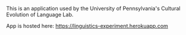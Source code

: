 This is an application used by the University of Pennsylvania's Cultural Evolution of Language Lab.

App is hosted here: https://linguistics-experiment.herokuapp.com
